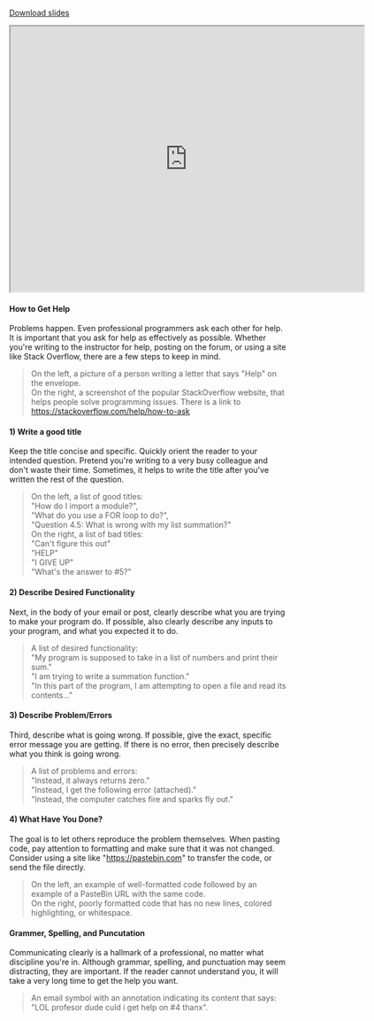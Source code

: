 
[Download slides](Getting%20Help.pdf)


<iframe style="width: 640px; height: 480px;" width="300" height="150" allowfullscreen="allowfullscreen" webkitallowfullscreen="webkitallowfullscreen" mozallowfullscreen="mozallowfullscreen"
title="Getting Help.pdf"
src="https://www.youtube.com/embed/mn3NfR9zR1g?feature=oembed&amp;rel=0" 
></iframe>


#### How to Get Help

Problems happen.
Even professional programmers ask each other for help.
It is important that you ask for help as effectively as possible.
Whether you're writing to the instructor for help, posting on the forum, or using a site like Stack Overflow, there are a few steps to keep in mind.

> On the left, a picture of a person writing a letter that says "Help" on the envelope.  
> On the right, a screenshot of the popular StackOverflow website, that helps people solve programming issues. There is a link to <https://stackoverflow.com/help/how-to-ask>

#### 1) Write a good title

Keep the title concise and specific.
Quickly orient the reader to your intended question.
Pretend you're writing to a very busy colleague and don't waste their time.
Sometimes, it helps to write the title after you've written the rest of the question.

> On the left, a list of good titles:  
> "How do I import a module?",  
> "What do you use a FOR loop to do?",  
> "Question 4.5: What is wrong with my list summation?"  
> On the right, a list of bad titles:  
> "Can't figure this out"  
> "HELP"  
> "I GIVE UP"  
> "What's the answer to #5?"


#### 2) Describe Desired Functionality

Next, in the body of your email or post, clearly describe what you are trying to make your program do.
If possible, also clearly describe any inputs to your program, and what you expected it to do.

> A list of desired functionality:  
> "My program is supposed to take in a list of numbers and print their sum."  
> "I am trying to write a summation function."  
> "In this part of the program, I am attempting to open a file and read its contents..."

#### 3) Describe Problem/Errors

Third, describe what is going wrong.
If possible, give the exact, specific error message you are getting.
If there is no error, then precisely describe what you think is going wrong.

> A list of problems and errors:  
> "Instead, it always returns zero."  
> "Instead, I get the following error (attached)."  
> "Instead, the computer catches fire and sparks fly out."

#### 4) What Have You Done?

The goal is to let others reproduce the problem themselves.
When pasting code, pay attention to formatting and make sure that it was not changed.
Consider using a site like "https://pastebin.com" to transfer the code, or send the file directly.

> On the left, an example of well-formatted code followed by an example of a PasteBin URL with the same code.  
> On the right, poorly formatted code that has no new lines, colored highlighting, or whitespace.

#### Grammer, Spelling, and Puncutation

Communicating clearly is a hallmark of a professional, no matter what discipline you're in.
Although grammar, spelling, and punctuation may seem distracting, they are important.
If the reader cannot understand you, it will take a very long time to get the help you want.

> An email symbol with an annotation indicating its content that says: "LOL profesor dude culd i get help on #4 thanx".
